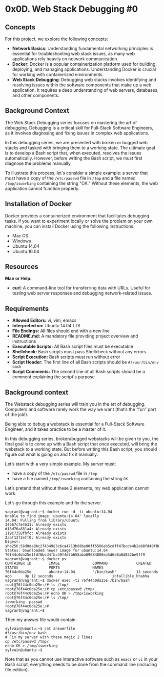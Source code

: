 # 0x0D. Web Stack Debugging #0

## Concepts

For this project, we explore the following concepts:

-   **Network Basics**: Understanding fundamental networking principles is essential for troubleshooting web stack issues, as many web applications rely heavily on network communication.
-   **Docker**: Docker is a popular containerization platform used for building, deploying, and managing applications. Understanding Docker is crucial for working with containerized environments.
-   **Web Stack Debugging**: Debugging web stacks involves identifying and resolving issues within the software components that make up a web application. It requires a deep understanding of web servers, databases, and other components.

## Background Context

The Web Stack Debugging series focuses on mastering the art of debugging. Debugging is a critical skill for Full-Stack Software Engineers, as it involves diagnosing and fixing issues in complex web applications.

In this debugging series, we are presented with broken or bugged web stacks and tasked with bringing them to a working state. The ultimate goal is to develop a Bash script that, when executed, resolves the issues automatically. However, before writing the Bash script, we must first diagnose the problems manually.

To illustrate this process, let's consider a simple example: a server that must have a copy of the `/etc/passwd` file in `/tmp` and a file named `/tmp/isworking` containing the string "OK." Without these elements, the web application cannot function properly.

## Installation of Docker

Docker provides a containerized environment that facilitates debugging tasks. If you want to experiment locally or solve the problem on your own machine, you can install Docker using the following instructions:

-   Mac OS
-   Windows
-   Ubuntu 14.04
-   Ubuntu 16.04

## Resources

**Man or Help:**

-   **curl**: A command-line tool for transferring data with URLs. Useful for testing web server responses and debugging network-related issues.

## Requirements

-   **Allowed Editors:** vi, vim, emacs
-   **Interpreted on:** Ubuntu 14.04 LTS
-   **File Endings:** All files should end with a new line
-   **README.md:** A mandatory file providing project overview and instructions
-   **Executable Scripts:** All Bash script files must be executable
-   **Shellcheck:** Bash scripts must pass Shellcheck without any errors
-   **Script Execution:** Bash scripts must run without error
-   **Script Header:** The first line of all Bash scripts should be `#!/usr/bin/env bash`
-   **Script Comments:** The second line of all Bash scripts should be a comment explaining the script's purpose

## Background context
The Webstack debugging series will train you in the art of debugging. Computers and software rarely work the way we want (that’s the “fun” part of the job!).

Being able to debug a webstack is essential for a Full-Stack Software Engineer, and it takes practice to be a master of it.

In this debugging series, broken/bugged webstacks will be given to you, the final goal is to come up with a Bash script that once executed, will bring the webstack to a working state. But before writing this Bash script, you should figure out what is going on and fix it manually.

Let’s start with a very simple example. My server must:

-   have a copy of the  `/etc/passwd`  file in  `/tmp`
-   have a file named  `/tmp/isworking`  containing the string  `OK`

Let’s pretend that without these 2 elements, my web application cannot work.

Let’s go through this example and fix the server.
```
vagrant@vagrant:~$ docker run -d -ti ubuntu:14.04
Unable to find image 'ubuntu:14.04' locally
14.04: Pulling from library/ubuntu
34667c7e4631: Already exists
d18d76a881a4: Already exists
119c7358fbfc: Already exists
2aaf13f3eff0: Already exists
Digest: sha256:58d0da8bc2f434983c6ca4713b08be00ff5586eb5cdff47bcde4b2e88fd40f88
Status: Downloaded newer image for ubuntu:14.04
76f44c0da25e1fdf6bcd4fbc49f4d7b658aba89684080ea5d6e8a0d832be9ff9
vagrant@vagrant:~$ docker ps
CONTAINER ID        IMAGE               COMMAND             CREATED             STATUS              PORTS               NAMES
76f44c0da25e        ubuntu:14.04        "/bin/bash"         13 seconds ago      Up 12 seconds                           infallible_bhabha
vagrant@vagrant:~$ docker exec -ti 76f44c0da25e /bin/bash
root@76f44c0da25e:/# ls /tmp/
root@76f44c0da25e:/# cp /etc/passwd /tmp/
root@76f44c0da25e:/# echo OK > /tmp/isworking
root@76f44c0da25e:/# ls /tmp/
isworking  passwd
root@76f44c0da25e:/#
vagrant@vagrant:~$
```
Then my answer file would contain:
```
sylvain@ubuntu:~$ cat answerfile
#!/usr/bin/env bash
# Fix my server with these magic 2 lines
cp /etc/passwd /tmp/
echo OK > /tmp/isworking
sylvain@ubuntu:~$
```
Note that as you cannot use interactive software such as `emacs` or `vi` in your Bash script, everything needs to be done from the command line (including file edition).